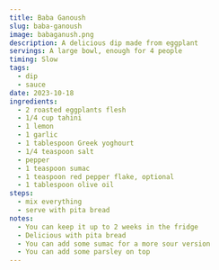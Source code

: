 ```yaml
---
title: Baba Ganoush
slug: baba-ganoush
image: babaganush.png
description: A delicious dip made from eggplant
servings: A large bowl, enough for 4 people
timing: Slow
tags:
  - dip
  - sauce
date: 2023-10-18
ingredients:
  - 2 roasted eggplants flesh
  - 1/4 cup tahini
  - 1 lemon
  - 1 garlic
  - 1 tablespoon Greek yoghourt
  - 1/4 teaspoon salt
  - pepper
  - 1 teaspoon sumac
  - 1 teaspoon red pepper flake, optional
  - 1 tablespoon olive oil
steps:
  - mix everything
  - serve with pita bread
notes:
  - You can keep it up to 2 weeks in the fridge
  - Delicious with pita bread
  - You can add some sumac for a more sour version
  - You can add some parsley on top
---
```

